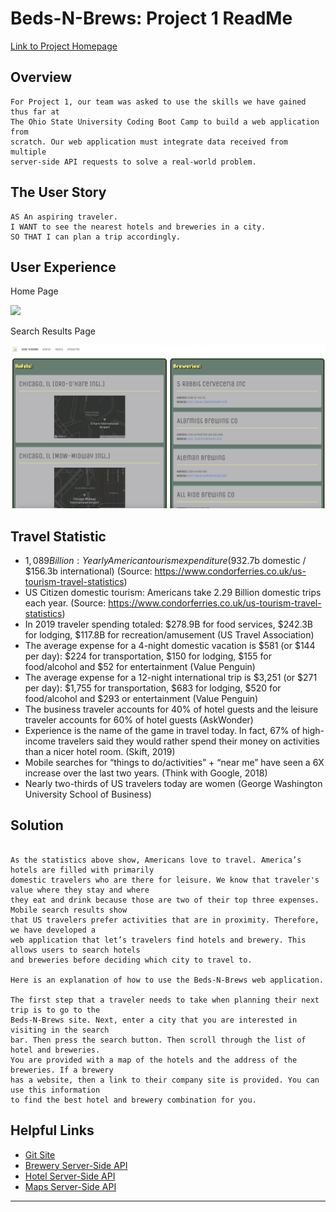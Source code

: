 # Beds-N-Brews: Project 1 ReadMe

[Link to Project Homepage](https://maniac-i.github.io/Beds-N-Brews/)

## Overview

```
For Project 1, our team was asked to use the skills we have gained thus far at 
The Ohio State University Coding Boot Camp to build a web application from 
scratch. Our web application must integrate data received from multiple 
server-side API requests to solve a real-world problem.
```

## The User Story

```
AS An aspiring traveler.
I WANT to see the nearest hotels and breweries in a city.
SO THAT I can plan a trip accordingly.
```

## User Experience

Home Page

![](BnBHome.png)

Search Results Page

![](BnBSearch.png)



## Travel Statistic
  
* $1,089 Billion: Yearly American tourism expenditure ($932.7b domestic / $156.3b international) (Source: https://www.condorferries.co.uk/us-tourism-travel-statistics) 
* US Citizen domestic tourism: Americans take 2.29 Billion domestic trips each year. (Source: https://www.condorferries.co.uk/us-tourism-travel-statistics) 
* In 2019 traveler spending totaled: $278.9B for food services, $242.3B for lodging, $117.8B for recreation/amusement (US Travel Association) 
* The average expense for a 4-night domestic vacation is $581 (or $144 per day): $224 for transportation, $150 for lodging, $155 for food/alcohol and $52 for entertainment (Value Penguin) 
* The average expense for a 12-night international trip is $3,251 (or $271 per day): $1,755 for transportation, $683 for lodging, $520 for food/alcohol and $293 or entertainment (Value Penguin) 
* The business traveler accounts for 40% of hotel guests and the leisure traveler accounts for 60% of hotel guests (AskWonder) 
* Experience is the name of the game in travel today. In fact, 67% of high-income travelers said they would rather spend their money on activities than a nicer hotel room. (Skift, 2019) 
* Mobile searches for “things to do/activities” + “near me” have seen a 6X increase over the last two years. (Think with Google, 2018) 
* Nearly two-thirds of US travelers today are women (George Washington University School of Business) 

## Solution

```

As the statistics above show, Americans love to travel. America’s hotels are filled with primarily 
domestic travelers who are there for leisure. We know that traveler's value where they stay and where 
they eat and drink because those are two of their top three expenses. Mobile search results show 
that US travelers prefer activities that are in proximity. Therefore, we have developed a 
web application that let’s travelers find hotels and brewery. This allows users to search hotels 
and breweries before deciding which city to travel to.  

Here is an explanation of how to use the Beds-N-Brews web application. 

The first step that a traveler needs to take when planning their next trip is to go to the 
Beds-N-Brews site. Next, enter a city that you are interested in visiting in the search 
bar. Then press the search button. Then scroll through the list of hotel and breweries. 
You are provided with a map of the hotels and the address of the breweries. If a brewery 
has a website, then a link to their company site is provided. You can use this information 
to find the best hotel and brewery combination for you.  

```

## Helpful Links
* [Git Site](https://maniac-i.github.io/Beds-N-Brews/)
* [Brewery Server-Side API](https://www.openbrewerydb.org/documentation)
* [Hotel Server-Side API](https://rapidapi.com/apidojo/api/hotels4/endpoints)
* [Maps Server-Side API](https://docs.mapbox.com/api/maps/#static-images)
  
- - -
